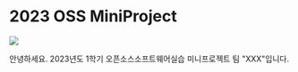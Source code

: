 <h1>2023 OSS MiniProject</h1>
<img src = "https://r2.jjalbot.com/2023/03/MGgjvOV7k4.jpeg">

<p>안녕하세요. 2023년도 1학기 오픈소스소프트웨어실습 미니프로젝트 팀 "XXX"입니다.</p>
